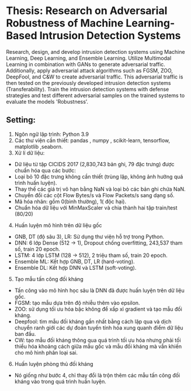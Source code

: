 # Thesis: Research on Adversarial Robustness of Machine Learning-Based Intrusion Detection Systems


Research, design, and develop intrusion detection systems using Machine Learning, Deep Learning, and Ensemble Learning.
Utilize Multimodal Learning in combination with GANs to generate adversarial traffic. Additionally, apply adversarial attack algorithms such as FGSM, ZOO, DeepFool, and C&W to create adversarial traffic.
This adversarial traffic is then tested on the previously developed intrusion detection systems (Transferability).
Train the intrusion detection systems with defense strategies and test different adversarial samples on the trained systems to evaluate the models 'Robustness’.


## Setting:
1.	Ngôn ngữ lập trình: Python 3.9
2.	Các thư viện cần thiết: pandas , numpy , scikit-learn,  tensorflow,  matplotlib ,seaborn.
3.	Xử lí dữ liệu: 
-	Dữ liệu từ tập CICIDS 2017 (2,830,743 bản ghi, 79 đặc trưng) được chuẩn hóa qua các bước:
-	Loại bỏ 10 đặc trưng không cần thiết (trùng lặp, không ảnh hưởng quá trình huấn luyện).
-	Thay thế các giá trị vô hạn bằng NaN và loại bỏ các bản ghi chứa NaN.
-	Chuyển đổi các cột Flow Bytes/s và Flow Packets/s sang dạng số.
-	Mã hóa nhãn: gồm 0(bình thường), 1( độc hại).
-	Chuẩn hóa dữ liệu với MinMaxScaler và chia thành hai tập train/test (80/20)
4.	Huấn luyện mô hình trên dữ liệu gốc 
-	GNB, DT (độ sâu 3), LR: Sử dụng thư viện hỗ trợ trong Python.
-	DNN: 6 lớp Dense (512 → 1), Dropout chống overfitting, 243,537 tham số, train 20 epoch.
-	LSTM: 4 lớp LSTM (128 → 512), 2 triệu tham số, train 20 epoch.
-	Ensemble ML: Kết hợp GNB, DT, LR (hard-voting).
-	Ensemble DL: Kết hợp DNN và LSTM (soft-voting).
5.	Tạo mẫu tấn công đối kháng
-	Tấn công vào mô hình học sâu là DNN đã được huấn luyện trên dữ liệu gốc.
-	 FGSM: tạo mẫu dựa trên độ nhiễu thêm vào epsilon.
-	ZOO: sử dụng tối ưu hóa bậc không để xấp xỉ gradient và tạo mẫu đối kháng.
-	Deepfool: tìm mẫu đối kháng gần nhất bằng cách lặp qua và dịch chuyển ranh giới  các dự đoán tuyến tính hóa xung quanh điểm dữ liệu ban đầu.
-	CW: tạo mẫu đối kháng thông qua quá trình tối ưu hóa nhưng phải tối thiểu hóa khoảng cách giữa mẫu gốc và mẫu đối kháng mà vẫn khiến cho mô hình phân loại sai. 
6.	Huấn luyện phòng thủ đối kháng
-	Nó giống như bước 4, chỉ thay đổi là trộn thêm các mẫu tấn công đối kháng vào trong quá trình huấn luyện.
